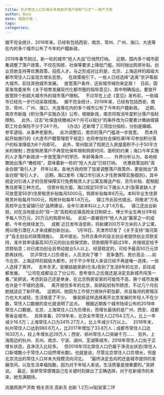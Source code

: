 ```yaml
---
title: 京沪常住人口负增长多城放开落户限制“引才”——房产济南
author: None
date: 楼盘价格 : 
tags: 
categories: 
---
```

据不完全统计，2019年来，已经有包括西安、南京、常州、广州、海口、大连等在内的多个城市公布了今年的户籍新政。  
<!-- more -->
2019年春节刚过，新一轮的城市“抢人大战”已悄然打响。  
近期，国内多个城市密集调整了落户政策，不仅在购房、社保等要求上降低门槛，同时抛出购房补贴、创业贷款支持等优惠政策，招揽人才。与之形成对比的是，北京、上海这样的超级大都市常住人口呈现负增长态势。  
在政策吸引下，一些人已经选择“逃离”京沪等超大城市，前往其他城市发展。  
放宽落户条件，这些城市喊你来定居！  
日前，国家发改委发布《关于培育发展现代化都市圈的指导意见》，其中明确指出，要放开放宽除个别超大城市外的城市落户限制。  
不过早在上述《意见》发布前，一些城市已经先一步行动采取措施。  
据不完全统计，2019年来，已经有包括西安、南京、常州、广州、海口、大连等在内的多个城市公布了今年的户籍新政。  
近期，南京市新版《积分落户实施办法》公布，根据新政，南京将取消年度积分落户指标限制。  
此外，过去“社保连续缴纳24个月可以赋分”的条件改为只要累计缴纳城镇职工社会保险不少于24个月。  
《办法》还新增了三项加分指标，分别是婚姻、参军退役、从事养老服务。  
此次调整后，南京的落户门槛进一步放宽。  
而本月起开始施行的《大连市户籍管理若干规定》也将参加社会保险满1年可参加积分落户的标准降低为6个月即可。  
此外，常州取消了购房迁入房屋面积不小于50平方米的限制；西安购房落户不再受社保年限和购房时间、面积的约束；海口今年实施的人才落户新政进一步放宽落户的学历、年龄等条件……  
外界分析认为，各地频繁抛出落户“橄榄枝”，意味着新一轮的“抢人大战”已经打响。  
优惠政策加码“真金白银”吸引人才  
开年以来，各地方政府除了加紧调整落户政策外，更是抛出“真金白银”吸引人才。  
近期，海口发布《海口市引进人才住房保障实施细则》，其中规定对引进人才的住房保障实行免费租赁人才公寓及赠送产权、货币补贴、配租配售住房等三种方式。  
住房补贴方面，海口规定50岁以下拨尖人才(急需紧缺人才可放宽至55岁)住房租赁补贴每月5000元，购房补贴每年6万元。本科毕业生住房租赁补贴每月1500元，购房补贴每年1.8万元。  
镇江市此前也提出，将推进“万名高校毕业生留镇行动”品牌建设，全年引进本科以上人才1.6万名。  
镇江还出台新规，对在当地就业的“双一流”高校和驻镇高校全日制硕士、博士毕业生再分3年给予每人15万元、20万元的购房补贴。  
此前一直被视作“抢人大战”赢家之一的成都，今年也继续发力。  
成都
近日发布消息称，将新建200万平方米的人才公寓，用以吸引潜在人才来成都创新创业。  
1月16日，天津市印发了《关于支持“海河英才”自主创业的政策措施》。  
其中提出，为符合条件的自主创业者提供创业贷款支持，准许其申请最高30万元的创业担保贷款，贷款期限不超过3年，并按规定给予贷款贴息；对已成功创业且带动就业5人以上、经营稳定的，可给予最高50万元贷款再扶持。  
京沪常住人口负增长，人员流向了哪？  
竞争激烈、房价高企……如今北京、上海这样的超级大都市，对于不少年轻人来说已经不再是唯一选择，一些人选择了离开。  
去年冬天，安徽姑娘吴妍(化名)告别了生活8年的北京，前往成都发展。  
“公司在成都设立了分公司，思考很久之后我还是决定去新城市闯荡一番。”吴妍说，考虑到自己还是单身，在北京购房安家的可能性不高，换个城市发展也许是个不错的选择。  
离开居住多年的北京，吴妍起初有所顾虑，不过几个月后她就适应了新环境。  
这期间，她因为工作努力很快升职加薪，并且每月的房租压力也大大减轻，生活惬意了不少。  
像吴妍这样选择离开北京发展的年轻人不在少数，常住人口数据的变化就说明了这点。  
根据近期各个城市陆续公布的2018年常住人口数据，北京、上海常住人口为负增长，而增长最快的是广州、西安、成都等省会城市。  
具体来看，2018年末，北京全市常住人口2154.2万人，比上一年减少16.5万；上海常住人口为2415.27万人，比上年减少3万以上。  
2018年末，杭州常住人口达到980.6万人，比2017年增加了33.8万人；成都市常住人口达1633万人，较上年增长近29万人；西安、郑州常住人口突破千万……  
另外，上海周边的杭州、苏州、南京、宁波、湖州、芜湖等城市，2018年常住人口处于正增长状态，且净流入比较多。  
但2018年河北常住人口仍属于净流出状态(常住人口新增数小于常住人口自然增长数)。也就是说，尽管北京常住人口负增长，但是北京流出的常住人口并未大规模流向河北。  
“最终决定去向的还是城市提供的发展空间，以及生活幸福指数。因为对于年轻人来说，生活质量是很重要的。”吴妍说。  
最近，吴妍常常感慨自己在关键时刻做出了正确选择，对于在新城市的未来，她充满期待。  
                        
                        
                        
                        
                                        
                    
                    
                
                    
                    
                    
                
                    
                
凤凰网房产济南
相关资讯
高新东 创新
1.2万/㎡起安家二环
	                        
	                    
	                        
	                    

